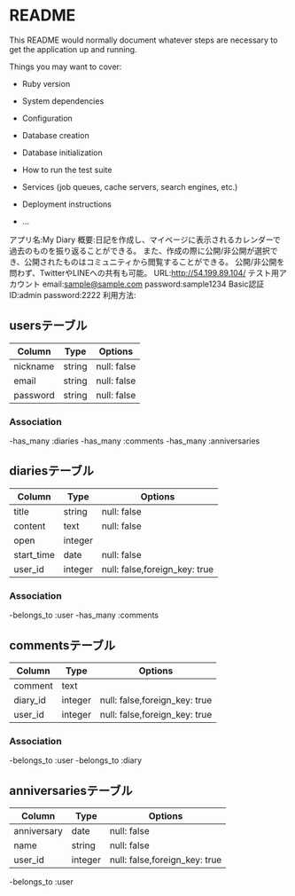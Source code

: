 # README

This README would normally document whatever steps are necessary to get the
application up and running.

Things you may want to cover:

* Ruby version

* System dependencies

* Configuration

* Database creation

* Database initialization

* How to run the test suite

* Services (job queues, cache servers, search engines, etc.)

* Deployment instructions

* ...

アプリ名:My Diary
概要:日記を作成し、マイページに表示されるカレンダーで過去のものを振り返ることができる。
    また、作成の際に公開/非公開が選択でき、公開されたものはコミュニティから閲覧することができる。
    公開/非公開を問わず、TwitterやLINEへの共有も可能。
URL:http://54.199.89.104/
テスト用アカウント
 email:sample@sample.com
 password:sample1234
Basic認証
 ID:admin
 password:2222
利用方法:

## usersテーブル
| Column           | Type        | Options    |
|------------------|-------------|------------|
| nickname         | string      |null: false |
| email            | string      |null: false |
| password         | string      |null: false |

### Association
-has_many :diaries
-has_many :comments
-has_many :anniversaries

## diariesテーブル
| Column          | Type        | Options                      |
|-----------------|-------------|------------------------------|
| title           | string      |null: false                   |
| content         | text        |null: false                   |
| open            | integer     |                              |
| start_time      | date        |null: false                   |
| user_id         | integer     |null: false,foreign_key: true |

### Association
-belongs_to :user
-has_many :comments

## commentsテーブル
| Column   | Type    | Options                      |
|----------|---------|------------------------------|
| comment  | text    |                              |
| diary_id | integer |null: false,foreign_key: true |
| user_id  | integer |null: false,foreign_key: true |

### Association
-belongs_to :user
-belongs_to :diary

## anniversariesテーブル
| Column       | Type    | Options                      |
|--------------|---------|------------------------------|
| anniversary  | date    |null: false                   |
| name         | string  |null: false                   |
| user_id      | integer |null: false,foreign_key: true |

-belongs_to :user